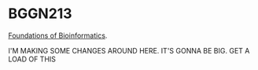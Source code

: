 # BGGN213
[Foundations of Bioinformatics](https://bioboot.github.io/bggn213_W19/).

I'M MAKING SOME CHANGES AROUND HERE.
IT'S GONNA BE BIG.
GET A LOAD OF THIS
